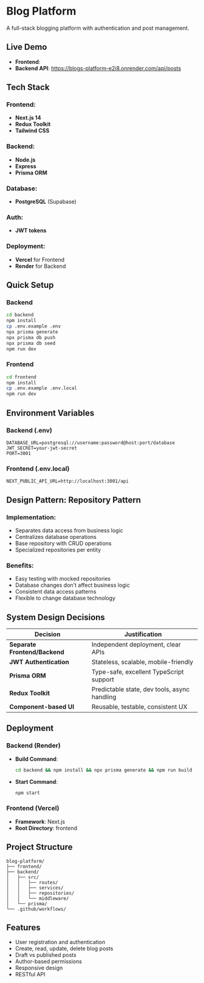 # Blog Platform

A full-stack blogging platform with authentication and post management.

## Live Demo
- **Frontend**: 
- **Backend API**: https://blogs-platform-e2i8.onrender.com/api/posts

## Tech Stack

### Frontend:
- **Next.js 14**
- **Redux Toolkit**
- **Tailwind CSS**

### Backend:
- **Node.js**
- **Express**
- **Prisma ORM**

### Database:
- **PostgreSQL** (Supabase)

### Auth:
- **JWT tokens**

### Deployment:
- **Vercel** for Frontend
- **Render** for Backend

## Quick Setup

### Backend

```bash
cd backend
npm install
cp .env.example .env
npx prisma generate
npx prisma db push
npx prisma db seed
npm run dev
```

### Frontend

```bash
cd frontend
npm install
cp .env.example .env.local
npm run dev
```

## Environment Variables

### Backend (.env)

```env
DATABASE_URL=postgresql://username:password@host:port/database
JWT_SECRET=your-jwt-secret
PORT=3001
```

### Frontend (.env.local)

```env
NEXT_PUBLIC_API_URL=http://localhost:3001/api
```

## Design Pattern: Repository Pattern

### Implementation:
- Separates data access from business logic
- Centralizes database operations
- Base repository with CRUD operations
- Specialized repositories per entity

### Benefits:
- Easy testing with mocked repositories
- Database changes don't affect business logic
- Consistent data access patterns
- Flexible to change database technology

## System Design Decisions

| Decision               | Justification                              |
|------------------------|--------------------------------------------|
| **Separate Frontend/Backend** | Independent deployment, clear APIs        |
| **JWT Authentication** | Stateless, scalable, mobile-friendly       |
| **Prisma ORM**          | Type-safe, excellent TypeScript support    |
| **Redux Toolkit**       | Predictable state, dev tools, async handling |
| **Component-based UI**  | Reusable, testable, consistent UX         |

## Deployment

### Backend (Render)
- **Build Command**: 
  ```bash
  cd backend && npm install && npx prisma generate && npm run build
  ```
- **Start Command**: 
  ```bash
  npm start
  ```

### Frontend (Vercel)
- **Framework**: Next.js
- **Root Directory**: frontend

## Project Structure

```
blog-platform/
├── frontend/
├── backend/
│   ├── src/
│   │   ├── routes/
│   │   ├── services/
│   │   ├── repositories/
│   │   └── middleware/
│   └── prisma/
└── .github/workflows/
```

## Features
- User registration and authentication
- Create, read, update, delete blog posts
- Draft vs published posts
- Author-based permissions
- Responsive design
- RESTful API
